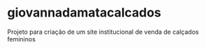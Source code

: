 # giovannadamatacalcados
Projeto para criação de um site institucional de venda de calçados femininos
